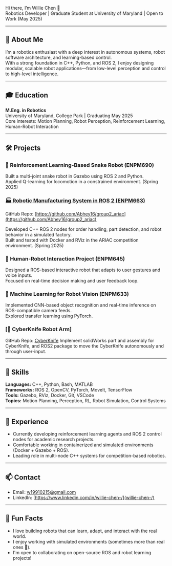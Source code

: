Hi there, I’m Willie Chen 👋  
Robotics Developer | Graduate Student at University of Maryland | Open to Work (May 2025)

---

## 📘 About Me

I’m a robotics enthusiast with a deep interest in autonomous systems, robot software architecture, and learning-based control.  
With a strong foundation in C++, Python, and ROS 2, I enjoy designing modular, scalable robot applications—from low-level perception and control to high-level intelligence.

---

## 🎓 Education

**M.Eng. in Robotics**  
University of Maryland, College Park | Graduating May 2025  
Core interests: Motion Planning, Robot Perception, Reinforcement Learning, Human-Robot Interaction

---

## 🛠️ Projects

### 🤖 Reinforcement Learning-Based Snake Robot (ENPM690)
Built a multi-joint snake robot in Gazebo using ROS 2 and Python.  
Applied Q-learning for locomotion in a constrained environment. (Spring 2025)

### [🏭 Robotic Manufacturing System in ROS 2 (ENPM663)](https://github.com/Abhey16/group2_ariac) 
GitHub Repo: [https://github.com/Abhey16/group2_ariac](https://github.com/Abhey16/group2_ariac)

Developed C++ ROS 2 nodes for order handling, part detection, and robot behavior in a simulated factory.  
Built and tested with Docker and RViz in the ARIAC competition environment. (Spring 2025)

### 🤝 Human-Robot Interaction Project (ENPM645)
Designed a ROS-based interactive robot that adapts to user gestures and voice inputs.  
Focused on real-time decision making and user feedback loop.

### 🧠 Machine Learning for Robot Vision (ENPM633)
Implemented CNN-based object recognition and real-time inference on ROS-compatible camera feeds.  
Explored transfer learning using PyTorch.

### [🦾 CyberKnife Robot Arm]
GitHub Repo: [CyberKnife](https://github.com/lorocks/CyberKnife)
Implement solidWorks part and assembly for CyberKnife, and ROS2 package to move the CyberKnife autonomously and through user-input.

---

## 💼 Skills

**Languages:** C++, Python, Bash, MATLAB  
**Frameworks:** ROS 2, OpenCV, PyTorch, MoveIt, TensorFlow  
**Tools:** Gazebo, RViz, Docker, Git, VSCode  
**Topics:** Motion Planning, Perception, RL, Robot Simulation, Control Systems

---

## 🌱 Experience

- Currently developing reinforcement learning agents and ROS 2 control nodes for academic research projects.  
- Comfortable working in containerized and simulated environments (Docker + Gazebo + ROS).  
- Leading role in multi-node C++ systems for competition-based robotics.

---

## 📫 Contact

- Email: w19910215@gmail.com  
- LinkedIn: [https://www.linkedin.com/in/willie-chen-/](willie-chen-/)

---

## 🎈 Fun Facts

- I love building robots that can learn, adapt, and interact with the real world.  
- I enjoy working with simulated environments (sometimes more than real ones 🤖).  
- I'm open to collaborating on open-source ROS and robot learning projects!

